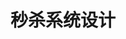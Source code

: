 

# 秒杀系统设计  
<!-- 

 
秒杀系统的架构分析与实战
https://mp.weixin.qq.com/s/CUTG32SaLST9nmhBP1PgkA
经验：一个秒杀系统的设计思考
https://mp.weixin.qq.com/s/cyR59SLxOqpC5my8vl8VnQ
秒杀架构模型设计，怎么搞？ 
https://mp.weixin.qq.com/s/ZMoLa1dlgDEPG7kAqS79tg
这一次，彻底弄懂“秒杀系统” 
https://mp.weixin.qq.com/s?__biz=MjM5ODI5Njc2MA==&mid=2655826732&idx=1&sn=2ff974a229fa8276646e4343990e8556&chksm=bd74fefb8a0377ed814522413f5a5a4cd98272f2e1a7f09dabe25d1797c5b406d12d91eecd87&mpshare=1&scene=1&srcid=&sharer_sharetime=1568201541445&sharer_shareid=b256218ead787d58e0b58614a973d00d&key=2a4ff15fdd84634657a339ecc4fdb0102ba0a10162fa7605c55832121ed738b7f126631b73f50506cd4b8837d56d64dcca233432973943b22a4658512020508fc3611c27ffb677dd0c1b272049e052d2&ascene=1&uin=MTE1MTYxNzY2MQ%3D%3D&devicetype=Windows+10&version=62060844&lang=zh_CN&pass_ticket=itx1gApiSjQ3hWB5NxczIuCswqlR4CHjqy8rNSbMiIlPrLAnYQ1%2BCdb6ALXoRgGH
《吊打面试官》系列-秒杀系统设计
https://juejin.im/post/5dd09f5af265da0be72aacbd
实战 Spring Cloud 微服务架构下的“秒杀”（含代码） 
https://mp.weixin.qq.com/s?__biz=MzI4ODQ3NjE2OA==&mid=2247485875&idx=1&sn=0ff0a0c4ea9c5a36334d80de83f1084c&chksm=ec3c94d4db4b1dc29283aae847140827bf8db0a8d4113a5a8f6f15d1f9daf2207ce8f36221c8&mpshare=1&scene=1&srcid=&sharer_sharetime=1574610504784&sharer_shareid=b256218ead787d58e0b58614a973d00d&key=0414aa86a61cc65d5075224c9bbe07dc0ec18127df5a5dec0b896c957b5c02e89ace501c4a5805f1846578d33bb68bc07855abfe1d7425e5bf5ee862303da6da1ac182a521552200e8715143232cc369&ascene=1&uin=MTE1MTYxNzY2MQ%3D%3D&devicetype=Windows+10&version=62070152&lang=zh_CN&pass_ticket=NUAXVXOtx23t%2B2qP0pIU2igFgFZyp%2BSpoLm3b%2FFpPXb%2FFprtG9Q72sqp35P17oGU
使用 Redis 搭建电商秒杀系统
https://mp.weixin.qq.com/s/qgGS7ODqdQIHFtKnVlvIDQ
秒杀系统设计～亿级用户
https://mp.weixin.qq.com/s/tdpht9QeGZlqYOu2vidHLg
 进阶：秒杀系统是如何设计的？ 
https://mp.weixin.qq.com/s/4jYEvq7tIlbLOLGvXI4prg
秒杀系统设计的 5 个要点：前端三板斧＋后端两条路！ 
https://mp.weixin.qq.com/s/8TWZG0rkTuvBqw3abPDE2w
还不知道【秒杀系统】如何设计？ 
https://mp.weixin.qq.com/s/CYa_YGVGCnozus2K9UTfNA

-->


